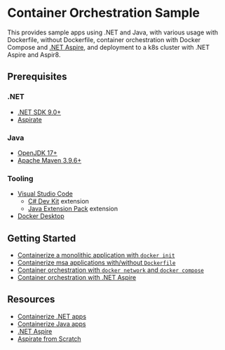 # Container Orchestration Sample

This provides sample apps using .NET and Java, with various usage with Dockerfile, without Dockerfile, container orchestration with Docker Compose and [.NET Aspire](https://aka.ms/dotnet-aspire), and deployment to a k8s cluster with .NET Aspire and Aspir8.

## Prerequisites

### .NET

- [.NET SDK 9.0+](https://dotnet.microsoft.com/download/dotnet/9.0?WT.mc_id=dotnet-157350-juyoo)
- [Aspirate](https://github.com/prom3theu5/aspirational-manifests)

### Java

- [OpenJDK 17+](https://learn.microsoft.com/java/openjdk/download?WT.mc_id=dotnet-157350-juyoo)
- [Apache Maven 3.9.6+](https://maven.apache.org/download.cgi)

### Tooling

- [Visual Studio Code](https://code.visualstudio.com/?WT.mc_id=dotnet-157350-juyoo)
  - [C# Dev Kit](https://marketplace.visualstudio.com/items?itemName=ms-dotnettools.csdevkit&WT.mc_id=dotnet-157350-juyoo) extension
  - [Java Extension Pack](https://marketplace.visualstudio.com/items?itemName=vscjava.vscode-java-pack&WT.mc_id=dotnet-157350-juyoo) extension
- [Docker Desktop](https://www.docker.com/products/docker-desktop)

## Getting Started

- [Containerize a monolithic application with `docker init`](./monolith/)
- [Containerize msa applications with/without `Dockerfile`](./msa/)
- [Container orchestration with `docker network` and `docker compose`](./msa/#container-orchestration)
- [Container orchestration with .NET Aspire](./aspire/)

## Resources

- [Containerize .NET apps](https://aka.ms/dotnet/containerization)
- [Containerize Java apps](https://github.com/GoogleContainerTools/jib)
- [.NET Aspire](aka.ms/dotnet-aspire)
- [Aspirate from Scratch](https://github.com/devkimchi/aspir8-from-scratch)
